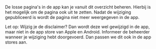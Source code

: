 De losse pagina's in de app kan je vanuit dit overzicht beheren.
Hierbij is het mogelijk om de pagina ook uit te zetten. Nadat de
wijziging gepubliceerd is wordt de pagina niet meer weergegeven in de app. 

Let op: Wijzig je de disclaimer? Dan wordt deze wel gewijzigd in de app,
maar niet in de app store van Apple en Android. Informeer de beheerder wanneer 
je wijziging hebt doorgevoerd. Dan passen we dit ook in de app stores aan.